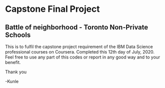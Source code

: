 # Capstone Final Project
## Battle of neighborhood - Toronto Non-Private Schools


This is to fulfil the capstone project requirement of the IBM Data Science professional courses on Coursera.
Completed this 12th day of July, 2020.
Feel free to use any part of this codes or report in any good way and to your benefit.

Thank you

-Kunle
